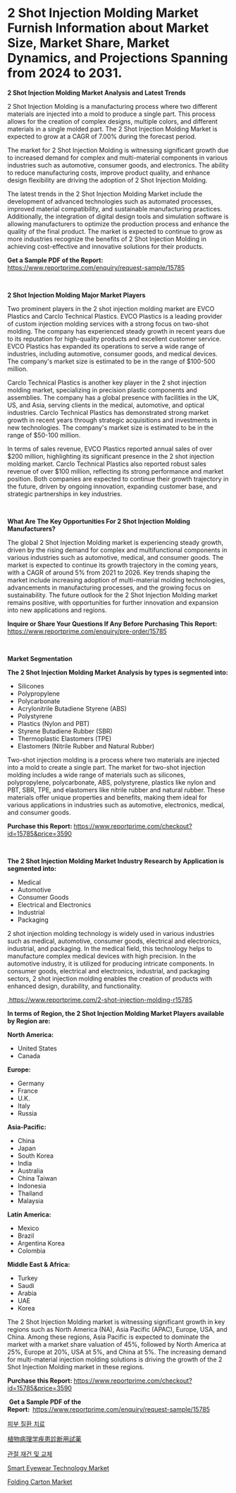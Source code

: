 <p><h1>2 Shot Injection Molding Market Furnish Information about Market Size, Market Share, Market Dynamics, and Projections Spanning from 2024 to 2031.</h1></p><p><strong>2 Shot Injection Molding Market Analysis and Latest Trends</strong></p>
<p><p>2 Shot Injection Molding is a manufacturing process where two different materials are injected into a mold to produce a single part. This process allows for the creation of complex designs, multiple colors, and different materials in a single molded part. The 2 Shot Injection Molding Market is expected to grow at a CAGR of 7.00% during the forecast period.</p><p>The market for 2 Shot Injection Molding is witnessing significant growth due to increased demand for complex and multi-material components in various industries such as automotive, consumer goods, and electronics. The ability to reduce manufacturing costs, improve product quality, and enhance design flexibility are driving the adoption of 2 Shot Injection Molding.</p><p>The latest trends in the 2 Shot Injection Molding Market include the development of advanced technologies such as automated processes, improved material compatibility, and sustainable manufacturing practices. Additionally, the integration of digital design tools and simulation software is allowing manufacturers to optimize the production process and enhance the quality of the final product. The market is expected to continue to grow as more industries recognize the benefits of 2 Shot Injection Molding in achieving cost-effective and innovative solutions for their products.</p></p>
<p><strong>Get a Sample PDF of the Report:&nbsp;</strong> <a href="https://www.reportprime.com/enquiry/request-sample/15785">https://www.reportprime.com/enquiry/request-sample/15785</a></p>
<p>&nbsp;</p>
<p><strong>2 Shot Injection Molding Major Market Players</strong></p>
<p><p>Two prominent players in the 2 shot injection molding market are EVCO Plastics and Carclo Technical Plastics. EVCO Plastics is a leading provider of custom injection molding services with a strong focus on two-shot molding. The company has experienced steady growth in recent years due to its reputation for high-quality products and excellent customer service. EVCO Plastics has expanded its operations to serve a wide range of industries, including automotive, consumer goods, and medical devices. The company's market size is estimated to be in the range of $100-500 million.</p><p>Carclo Technical Plastics is another key player in the 2 shot injection molding market, specializing in precision plastic components and assemblies. The company has a global presence with facilities in the UK, US, and Asia, serving clients in the medical, automotive, and optical industries. Carclo Technical Plastics has demonstrated strong market growth in recent years through strategic acquisitions and investments in new technologies. The company's market size is estimated to be in the range of $50-100 million.</p><p>In terms of sales revenue, EVCO Plastics reported annual sales of over $200 million, highlighting its significant presence in the 2 shot injection molding market. Carclo Technical Plastics also reported robust sales revenue of over $100 million, reflecting its strong performance and market position. Both companies are expected to continue their growth trajectory in the future, driven by ongoing innovation, expanding customer base, and strategic partnerships in key industries.</p></p>
<p>&nbsp;</p>
<p><strong>What Are The Key Opportunities For 2 Shot Injection Molding Manufacturers?</strong></p>
<p><p>The global 2 Shot Injection Molding market is experiencing steady growth, driven by the rising demand for complex and multifunctional components in various industries such as automotive, medical, and consumer goods. The market is expected to continue its growth trajectory in the coming years, with a CAGR of around 5% from 2021 to 2026. Key trends shaping the market include increasing adoption of multi-material molding technologies, advancements in manufacturing processes, and the growing focus on sustainability. The future outlook for the 2 Shot Injection Molding market remains positive, with opportunities for further innovation and expansion into new applications and regions.</p></p>
<p><strong>Inquire or Share Your Questions If Any Before Purchasing This Report:</strong> <a href="https://www.reportprime.com/enquiry/pre-order/15785">https://www.reportprime.com/enquiry/pre-order/15785</a></p>
<p>&nbsp;</p>
<p><strong>Market Segmentation</strong></p>
<p><strong>The 2 Shot Injection Molding Market Analysis by types is segmented into:</strong></p>
<p><ul><li>Silicones</li><li>Polypropylene</li><li>Polycarbonate</li><li>Acrylonitrile Butadiene Styrene (ABS)</li><li>Polystyrene</li><li>Plastics (Nylon and PBT)</li><li>Styrene Butadiene Rubber (SBR)</li><li>Thermoplastic Elastomers (TPE)</li><li>Elastomers (Nitrile Rubber and Natural Rubber)</li></ul></p>
<p><p>Two-shot injection molding is a process where two materials are injected into a mold to create a single part. The market for two-shot injection molding includes a wide range of materials such as silicones, polypropylene, polycarbonate, ABS, polystyrene, plastics like nylon and PBT, SBR, TPE, and elastomers like nitrile rubber and natural rubber. These materials offer unique properties and benefits, making them ideal for various applications in industries such as automotive, electronics, medical, and consumer goods.</p></p>
<p><strong>Purchase this Report:&nbsp;</strong><a href="https://www.reportprime.com/checkout?id=15785&price=3590">https://www.reportprime.com/checkout?id=15785&price=3590</a></p>
<p>&nbsp;</p>
<p><strong>The 2 Shot Injection Molding Market Industry Research by Application is segmented into:</strong></p>
<p><ul><li>Medical</li><li>Automotive</li><li>Consumer Goods</li><li>Electrical and Electronics</li><li>Industrial</li><li>Packaging</li></ul></p>
<p><p>2 shot injection molding technology is widely used in various industries such as medical, automotive, consumer goods, electrical and electronics, industrial, and packaging. In the medical field, this technology helps to manufacture complex medical devices with high precision. In the automotive industry, it is utilized for producing intricate components. In consumer goods, electrical and electronics, industrial, and packaging sectors, 2 shot injection molding enables the creation of products with enhanced design, durability, and functionality.</p></p>
<p><a href="https://www.reportprime.com/2-shot-injection-molding-r15785">&nbsp;https://www.reportprime.com/2-shot-injection-molding-r15785</a></p>
<p><strong>In terms of Region, the 2 Shot Injection Molding Market Players available by Region are:</strong></p>
<p>
    <p> <strong> North America: </strong>
        <ul>
            <li>United States</li>
            <li>Canada</li>
        </ul>
        </p> 
    <p> <strong> Europe: </strong>
        <ul>
            <li>Germany</li>
            <li>France</li>
            <li>U.K.</li>
            <li>Italy</li>
            <li>Russia</li>
        </ul>
        </p> 
    <p> <strong> Asia-Pacific: </strong>
        <ul>
            <li>China</li>
            <li>Japan</li>
            <li>South Korea</li>
            <li>India</li>
            <li>Australia</li>
            <li>China Taiwan</li>
            <li>Indonesia</li>
            <li>Thailand</li>
            <li>Malaysia</li>
        </ul>
        </p> 
    <p> <strong> Latin America: </strong>
        <ul>
            <li>Mexico</li>
            <li>Brazil</li>
            <li>Argentina Korea</li>
            <li>Colombia</li>
        </ul>
        </p> 
    <p> <strong> Middle East & Africa: </strong>
        <ul>
            <li>Turkey</li>
            <li>Saudi</li>
            <li>Arabia</li>
            <li>UAE</li>
            <li>Korea</li>
        </ul>
    </p>
    </p>
<p><p>The 2 Shot Injection Molding market is witnessing significant growth in key regions such as North America (NA), Asia Pacific (APAC), Europe, USA, and China. Among these regions, Asia Pacific is expected to dominate the market with a market share valuation of 45%, followed by North America at 25%, Europe at 20%, USA at 5%, and China at 5%. The increasing demand for multi-material injection molding solutions is driving the growth of the 2 Shot Injection Molding market in these regions.</p></p>
<p><strong>Purchase this Report: </strong><a href="https://www.reportprime.com/checkout?id=15785&price=3590">https://www.reportprime.com/checkout?id=15785&price=3590</a></p>
<p>&nbsp;<strong>Get a Sample PDF of the Report:&nbsp;&nbsp;</strong><a href="https://www.reportprime.com/enquiry/request-sample/15785">https://www.reportprime.com/enquiry/request-sample/15785</a></p>
<p><strong></strong></p>
<p><p><a href="https://github.com/GabrielBlanda5656/Market-Research-Report-List-1/blob/main/919063076374.md">피부 질환 치료</a></p><p><a href="https://github.com/EstelWisozk1/Market-Research-Report-List-1/blob/main/854110881975.md">植物病理学疾患診断用試薬</a></p><p><a href="https://github.com/rick7624/Market-Research-Report-List-1/blob/main/801524976375.md">관절 재건 및 교체</a></p><p><a href="https://github.com/Hazelklievgspy6vdcsmu106w/Market-Research-Report-List-2/blob/main/smart-eyewear-technology-market.md">Smart Eyewear Technology Market</a></p><p><a href="https://issuu.com/reportprime-2/docs/folding-carton-market-size-2030.pptx">Folding Carton Market</a></p></p>